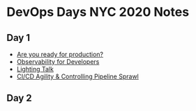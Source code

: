 # DevOps Days NYC 2020 Notes

## Day 1
* [Are you ready for production?](ready.md)
* [Observability for Developers](obsfordev.md)
* [Lighting Talk](lightningtalk1.md)
* [CI/CD Agility & Controlling Pipeline Sprawl](pipelinesprawl.md)

## Day 2
